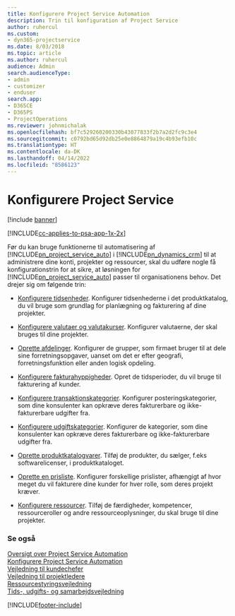 ```yaml
---
title: Konfigurere Project Service Automation
description: Trin til konfiguration af Project Service
author: ruhercul
ms.custom:
- dyn365-projectservice
ms.date: 8/03/2018
ms.topic: article
ms.author: ruhercul
audience: Admin
search.audienceType:
- admin
- customizer
- enduser
search.app:
- D365CE
- D365PS
- ProjectOperations
ms.reviewer: johnmichalak
ms.openlocfilehash: bf7c529260200330b43077833f2b7a2d2fc9c3e4
ms.sourcegitcommit: c0792bd65d92db25e0e8864879a19c4b93efb10c
ms.translationtype: HT
ms.contentlocale: da-DK
ms.lasthandoff: 04/14/2022
ms.locfileid: "8586123"
---
```

# <a name="configure-project-service"></a>Konfigurere Project Service

[!include [banner](../includes/psa-now-project-operations.md)]

[!INCLUDE[cc-applies-to-psa-app-1x-2x](../includes/cc-applies-to-psa-app-1x-2x.md)]

Før du kan bruge funktionerne til automatisering af [!INCLUDE[pn_project_service_auto](../includes/pn-project-service-auto.md)] i [!INCLUDE[pn_dynamics_crm](../includes/pn-dynamics-crm.md)] til at administrere dine konti, projekter og ressourcer, skal du udføre nogle få konfigurationstrin for at sikre, at løsningen for [!INCLUDE[pn_project_service_auto](../includes/pn-project-service-auto.md)] passer til organisationens behov. Det drejer sig om følgende trin:  
  
-   [Konfigurere tidsenheder](../psa/set-up-time-units.md). Konfigurer tidsenhederne i det produktkatalog, du vil bruge som grundlag for planlægning og fakturering af dine projekter.  
  
-   [Konfigurere valutaer og valutakurser](../psa/set-up-currencies-exchange-rates.md). Konfigurer valutaerne, der skal bruges til dine projekter.  
  
-   [Oprette afdelinger](../psa/create-organizational-units.md). Konfigurer de grupper, som firmaet bruger til at dele sine forretningsopgaver, uanset om det er efter geografi, forretningsfunktion eller anden logisk opdeling.  
  
-   [Konfigurere fakturahyppigheder](../psa/set-up-invoice-frequencies.md). Opret de tidsperioder, du vil bruge til fakturering af kunder.  
  
-   [Konfigurere transaktionskategorier](../psa/configure-transaction-categories.md). Konfigurer posteringskategorier, som dine konsulenter kan opkræve deres fakturerbare og ikke-fakturerbare udgifter fra.  
  
-   [Konfigurere udgiftskategorier](../psa/configure-expense-categories.md). Konfigurer de kategorier, som dine konsulenter kan opkræve deres fakturerbare og ikke-fakturerbare udgifter fra.  
  
-   [Oprette produktkatalogvarer](../psa/create-product-catalog-items.md). Tilføj de produkter, du sælger, f.eks softwarelicenser, i produktkataloget.  
  
-   [Oprette en prisliste](../psa/create-price-list.md). Konfigurer forskellige prislister, afhængigt af hvor meget du vil fakturere dine kunder for hver rolle, som deres projekt kræver.  
  
-   [Konfigurere ressourcer](../psa/set-up-resources.md). Tilføj de færdigheder, kompetencer, ressourceroller og andre ressourceoplysninger, du skal bruge til dine projekter.  
  
### <a name="see-also"></a>Se også  
 [Oversigt over Project Service Automation](../psa/overview.md)   
 [Konfigurere Project Service Automation](../psa/configure.md)   
 [Vejledning til kundechefer](../psa/account-manager-guide.md)   
 [Vejledning til projektledere](../psa/project-manager-guide.md)   
 [Ressourcestyringsvejledning](../psa/resource-manager-guide.md)   
 [Tids-, udgifts- og samarbejdsvejledning](../psa/time-expense-collaboration-guide.md)


[!INCLUDE[footer-include](../includes/footer-banner.md)]

